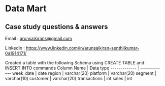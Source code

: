 # Data Mart #
## Case study questions & answers ##
Email : arunsaikirans@gmail.com

Linkedin : https://www.linkedin.com/in/arunsaikiran-senthilkumar-0a1914171/

  Created a table with the following Schema using CREATE TABLE and INSERT INTO commands
Column Name  | Data type
------------- | -------------
week_date  | date
region  | varchar(20)
platform | varchar(20)
segment | varchar(10)
customer | varchar(20)
transactions | int
sales | int

